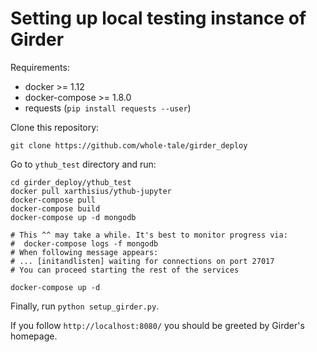 Setting up local testing instance of Girder
===========================================

Requirements:

 * docker >= 1.12
 * docker-compose >= 1.8.0
 * requests (`pip install requests --user`)

Clone this repository:

```
git clone https://github.com/whole-tale/girder_deploy
```

Go to `ythub_test` directory and run:

```
cd girder_deploy/ythub_test
docker pull xarthisius/ythub-jupyter
docker-compose pull
docker-compose build
docker-compose up -d mongodb

# This ^^ may take a while. It's best to monitor progress via:
#  docker-compose logs -f mongodb
# When following message appears:
# ... [initandlisten] waiting for connections on port 27017
# You can proceed starting the rest of the services

docker-compose up -d
```

Finally, run `python setup_girder.py`.

If you follow `http://localhost:8080/` you should be greeted by Girder's
homepage.
